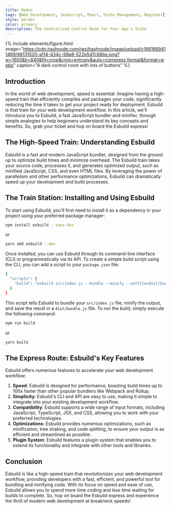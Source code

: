 ```yaml
---
title: Redux
tags: [Web Development, JavaScript, React, State Management, Beginner]
style: border
color: primary
description: The Centralized Control Room for Your App's State
---
```


{% include elements/figure.html image="https://cdn.hashnode.com/res/hashnode/image/upload/v1681669411469/68131520-a114-434c-99a8-522e5d7c68be.png?w=1600&h=840&fit=crop&crop=entropy&auto=compress,format&format=webp" caption="A dark control room with lots of buttons" %}

## Introduction

In the world of web development, speed is essential. Imagine having a high-speed train that efficiently compiles and packages your code, significantly reducing the time it takes to get your project ready for deployment. Esbuild is that train for your web development workflow. In this article, we'll introduce you to Esbuild, a fast JavaScript bundler and minifier, through simple analogies to help beginners understand its key concepts and benefits. So, grab your ticket and hop on board the Esbuild express!

## The High-Speed Train: Understanding Esbuild

Esbuild is a fast and modern JavaScript bundler, designed from the ground up to optimize build times and minimize overhead. The Esbuild train takes your source code, processes it, and generates optimized output, such as minified JavaScript, CSS, and even HTML files. By leveraging the power of parallelism and other performance optimizations, Esbuild can dramatically speed up your development and build processes.

## The Train Station: Installing and Using Esbuild

To start using Esbuild, you'll first need to install it as a dependency in your project using your preferred package manager:

```bash
npm install esbuild --save-dev
```

or

```bash
yarn add esbuild --dev
```

Once installed, you can use Esbuild through its command-line interface (CLI) or programmatically via its API. To create a simple build script using the CLI, you can add a script to your `package.json` file:

```bash
{
  "scripts": {
    "build": "esbuild src/index.js --bundle --minify --outfile=dist/bundle.js"
  }
}
```

This script tells Esbuild to bundle your `src/index.js` file, minify the output, and save the result in a `dist/bundle.js` file. To run the build, simply execute the following command:

```bash
npm run build
```

or

```bash
yarn build
```

## The Express Route: Esbuild's Key Features

Esbuild offers numerous features to accelerate your web development workflow:

1. **Speed**: Esbuild is designed for performance, boasting build times up to 100x faster than other popular bundlers like Webpack and Rollup.
2. **Simplicity**: Esbuild's CLI and API are easy to use, making it simple to integrate into your existing development workflow.
3. **Compatibility**: Esbuild supports a wide range of input formats, including JavaScript, TypeScript, JSX, and CSS, allowing you to work with your preferred technologies.
4. **Optimizations**: Esbuild provides numerous optimizations, such as minification, tree shaking, and code splitting, to ensure your output is as efficient and streamlined as possible.
5. **Plugin System**: Esbuild features a plugin system that enables you to extend its functionality and integrate with other tools and libraries.

## Conclusion

Esbuild is like a high-speed train that revolutionizes your web development workflow, providing developers with a fast, efficient, and powerful tool for bundling and minifying code. With its focus on speed and ease of use, Esbuild allows you to spend more time coding and less time waiting for builds to complete. So, hop on board the Esbuild express and experience the thrill of modern web development at breakneck speeds!